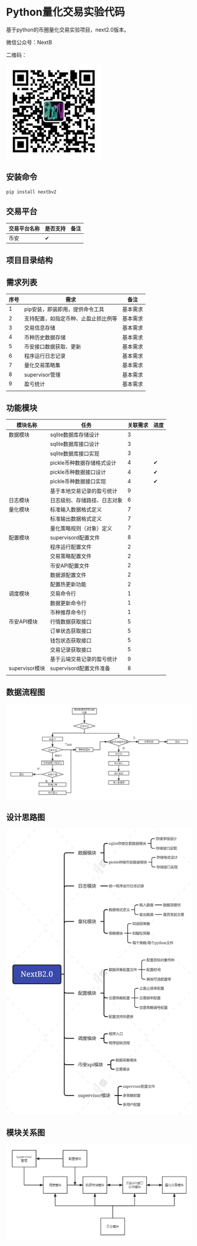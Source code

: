 # Python量化交易实验代码

基于python的币圈量化交易实验项目，next2.0版本。

微信公众号：NextB

二维码：

![qrcode](https://github.com/a232319779/nexbv2/blob/main/qrcode.jpeg)

## 安装命令

```
pip install nextbv2
```

## 交易平台

|交易平台名称|是否支持|备注|
|----|----|----|
|币安|✔||

## 项目目录结构

## 需求列表

|序号|需求|备注|
|----|----|----|
|1|pip安装，即装即用，提供命令工具|基本需求|
|2|支持配置，如指定币种、止盈止损比例等|基本需求|
|3|交易信息存储|基本需求|
|4|币种历史数据存储|基本需求|
|5|币安接口数据获取、更新|基本需求|
|6|程序运行日志记录|基本需求|
|7|量化交易策略集|基本需求|
|8|supervisor管理|基本需求|
|9|盈亏统计|基本需求|
||||

## 功能模块

|模块名称|任务|关联需求|进度|
|----|----|----|----|
|数据模块|sqlite数据库存储设计|3||
||sqlite数据库接口设计|3||
||sqlite数据库接口实现|3||
||pickle币种数据存储格式设计|4|✔|
||pickle币种数据接口设计|4|✔|
||pickle币种数据接口实现|4|✔|
||基于本地交易记录的盈亏统计|9||
|日志模块|日志级别、存储路径、日志对象|6||
|量化模块|标准输入数据格式定义|7||
||标准输出数据格式定义|7||
||量化策略规则（对象）定义|7||
|配置模块|supervisord配置文件|8||
||程序运行配置文件|2||
||交易策略配置文件|2||
||币安API配置文件|2||
||数据源配置文件|2||
||配置热更新功能|2||
|调度模块|交易命令行|1||
||数据更新命令行|1||
||币种推荐命令行|1||
|币安API模块|行情数据获取接口|5||
||订单状态获取接口|5||
||钱包状态获取接口|5||
||交易记录获取接口|5||
||基于云端交易记录的盈亏统计|9||
|supervisor模块|supervisord配置文件准备|8|
||||

## 数据流程图

![](https://github.com/a232319779/nexbv2/blob/main/docs/%E6%95%B0%E6%8D%AE%E6%B5%81%E7%A8%8B%E5%9B%BE.png)

## 设计思路图

![](https://github.com/a232319779/nexbv2/blob/main/docs/%E8%AE%BE%E8%AE%A1%E6%80%9D%E8%B7%AF%E5%9B%BE.png)

## 模块关系图

![](https://github.com/a232319779/nexbv2/blob/main/docs/%E6%A8%A1%E5%9D%97%E5%85%B3%E7%B3%BB%E5%9B%BE.png)